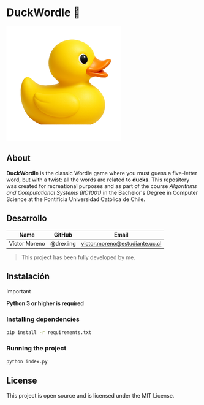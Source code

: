 # DuckWordle 🦆

<img alt="Duck" src="./assets/images/duck.png" width="300" height="300">

## About

**DuckWordle** is the classic Wordle game where you must guess a five-letter word, but with a twist: all the words are related to **ducks**. This repository was created for recreational purposes and as part of the course *Algorithms and Computational Systems (IIC1001)* in the Bachelor's Degree in Computer Science at the Pontificia Universidad Católica de Chile.

## Desarrollo

| Name | GitHub | Email |
| -- | -- | -- |
| Víctor Moreno | @drexiing | victor.moreno@estudiante.uc.cl |

> This project has been fully developed by me.

## Instalación

> [!IMPORTANT]
> **Python 3 or higher is required**

### Installing dependencies

```bash
pip install -r requirements.txt
```

### Running the project

```bash
python index.py
```

## License

This project is open source and is licensed under the MIT License.